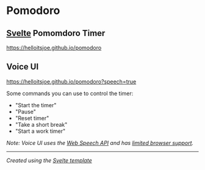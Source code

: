 # Pomodoro

## [Svelte](https://svelte.dev) Pomomdoro Timer

https://helloitsjoe.github.io/pomodoro

## Voice UI

https://helloitsjoe.github.io/pomodoro?speech=true

Some commands you can use to control the timer:

- "Start the timer"
- "Pause"
- "Reset timer"
- "Take a short break"
- "Start a work timer"

_Note: Voice UI uses the
[Web Speech API](https://developer.mozilla.org/en-US/docs/Web/API/Web_Speech_API)
and has
[limited browser support](https://developer.mozilla.org/en-US/docs/Web/API/Web_Speech_API#browser_compatibility)._

---

_Created using the [Svelte template](https://github.com/sveltejs/template)_
